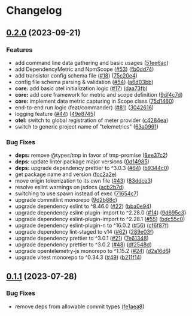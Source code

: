 # Changelog

## [0.2.0](https://github.com/ibm-telemetrics/telemetrics-js/compare/v0.1.1...v0.2.0) (2023-09-21)


### Features

* add command line data gathering and basic usages ([51ee6ac](https://github.com/ibm-telemetrics/telemetrics-js/commit/51ee6acbbda87d67ff96b4066aa9a6e67560f6f1))
* add DependencyMetric and NpmScope ([#53](https://github.com/ibm-telemetrics/telemetrics-js/issues/53)) ([fb0dd74](https://github.com/ibm-telemetrics/telemetrics-js/commit/fb0dd740dc11a29fa2bb333738822f957e995f92))
* add transistor config schema file ([#18](https://github.com/ibm-telemetrics/telemetrics-js/issues/18)) ([75c20e4](https://github.com/ibm-telemetrics/telemetrics-js/commit/75c20e43f1fbe40017e2782386de3f07ace76e80))
* config file schema parsing & validation ([#54](https://github.com/ibm-telemetrics/telemetrics-js/issues/54)) ([a6d03bb](https://github.com/ibm-telemetrics/telemetrics-js/commit/a6d03bb9dc76270143af08f23882f09d1f64e8bf))
* **core:** add basic otel initialization logic ([#17](https://github.com/ibm-telemetrics/telemetrics-js/issues/17)) ([daa73fb](https://github.com/ibm-telemetrics/telemetrics-js/commit/daa73fba96498101645b1b89e1b23ef8463e9c12))
* **core:** add core framework for metric and scope definition ([9df4c7d](https://github.com/ibm-telemetrics/telemetrics-js/commit/9df4c7dad8ab45095677cfda83e12064b78a7667))
* **core:** implement data metric capturing in Scope class ([75d1460](https://github.com/ibm-telemetrics/telemetrics-js/commit/75d14600770a8df427cae9966611dbf73732bb6d))
* end-to-end run logic (feat/commander) ([#81](https://github.com/ibm-telemetrics/telemetrics-js/issues/81)) ([3042616](https://github.com/ibm-telemetrics/telemetrics-js/commit/304261648ac772bf255bcab1f3ad13923edc2c36))
* logging feature ([#44](https://github.com/ibm-telemetrics/telemetrics-js/issues/44)) ([49e8745](https://github.com/ibm-telemetrics/telemetrics-js/commit/49e8745f37508716994602b4476bed72061693c4))
* **otel:** switch to global registration of meter provider ([c4284ea](https://github.com/ibm-telemetrics/telemetrics-js/commit/c4284ea4734d76287f2b83ced05d033346360b03))
* switch to generic project name of "telemetrics" ([63a0991](https://github.com/ibm-telemetrics/telemetrics-js/commit/63a0991186865efe1d71c6f5587460637e1cdc44))


### Bug Fixes

* **deps:** remove @types/tmp in favor of tmp-promise ([8ee37c2](https://github.com/ibm-telemetrics/telemetrics-js/commit/8ee37c29c95b5864369a63aa91056c301053f69d))
* **deps:** update linter package major versions ([0d14985](https://github.com/ibm-telemetrics/telemetrics-js/commit/0d149851d5c79a5895a01ae3c9d2cadb60ac7d7b))
* **deps:** upgrade dependency prettier to ^3.0.3 ([#64](https://github.com/ibm-telemetrics/telemetrics-js/issues/64)) ([b9344c0](https://github.com/ibm-telemetrics/telemetrics-js/commit/b9344c0dab27a20caf4fc9d3797dbe8c6684056b))
* get package name and version ([fcc2a2e](https://github.com/ibm-telemetrics/telemetrics-js/commit/fcc2a2e1a2cf08aefba9fdf45ccca3ef7f96b82f))
* move origin tokenization to its own file ([#43](https://github.com/ibm-telemetrics/telemetrics-js/issues/43)) ([83ddce3](https://github.com/ibm-telemetrics/telemetrics-js/commit/83ddce3f50143f2a1e0af1ecbc39c2094df2a0f4))
* resolve eslint warnings on jsdocs ([acb2b7d](https://github.com/ibm-telemetrics/telemetrics-js/commit/acb2b7d873b0051509ef2f5e361863879aed8f32))
* switching to use spawn instead of exec ([71654c7](https://github.com/ibm-telemetrics/telemetrics-js/commit/71654c7e57314f73ad2a7337451bff9a8aabca1a))
* upgrade commitlint monorepo ([9d2b88c](https://github.com/ibm-telemetrics/telemetrics-js/commit/9d2b88c1edee8e928ffd6b12920fda1055642042))
* upgrade dependency eslint to ^8.46.0 ([#22](https://github.com/ibm-telemetrics/telemetrics-js/issues/22)) ([bba0e94](https://github.com/ibm-telemetrics/telemetrics-js/commit/bba0e94f15942cf267ffacb3ad9da864bb698484))
* upgrade dependency eslint-plugin-import to ^2.28.0 ([#14](https://github.com/ibm-telemetrics/telemetrics-js/issues/14)) ([9d695c3](https://github.com/ibm-telemetrics/telemetrics-js/commit/9d695c378e8ad23ee44b5faea8dd915ec2025f14))
* upgrade dependency eslint-plugin-import to ^2.28.1 ([#55](https://github.com/ibm-telemetrics/telemetrics-js/issues/55)) ([bdc55c0](https://github.com/ibm-telemetrics/telemetrics-js/commit/bdc55c0e87331d1e3a49d637df8fff423a53c8a4))
* upgrade dependency eslint-plugin-n to ^16.0.2 ([#56](https://github.com/ibm-telemetrics/telemetrics-js/issues/56)) ([cf6f87f](https://github.com/ibm-telemetrics/telemetrics-js/commit/cf6f87fa5f2c8a2cb7551e2e52670c1b07faa837))
* upgrade dependency lint-staged to v14 ([#62](https://github.com/ibm-telemetrics/telemetrics-js/issues/62)) ([289e03f](https://github.com/ibm-telemetrics/telemetrics-js/commit/289e03f55eb19febb7ee1fc0c648c6295b51c16c))
* upgrade dependency prettier to ^3.0.1 ([#21](https://github.com/ibm-telemetrics/telemetrics-js/issues/21)) ([7e61348](https://github.com/ibm-telemetrics/telemetrics-js/commit/7e6134807ad90187c16b62e4690579f27aeddc04))
* upgrade dependency prettier to ^3.0.2 ([#48](https://github.com/ibm-telemetrics/telemetrics-js/issues/48)) ([df2548d](https://github.com/ibm-telemetrics/telemetrics-js/commit/df2548d6122dae1d264d0844a39b8eaa14b2cebf))
* upgrade opentelemetry-js monorepo to ^1.15.2 ([#24](https://github.com/ibm-telemetrics/telemetrics-js/issues/24)) ([d2a16d6](https://github.com/ibm-telemetrics/telemetrics-js/commit/d2a16d68ffad0f85454c61de14620abd6b17faae))
* upgrade vitest monorepo to ^0.34.3 ([#49](https://github.com/ibm-telemetrics/telemetrics-js/issues/49)) ([b211f14](https://github.com/ibm-telemetrics/telemetrics-js/commit/b211f14bc4f73b3712b2eb972d6b1591d0e0938f))

## [0.1.1](https://github.com/carbon-design-system/telemetrics-js/compare/0.1.0...v0.1.1) (2023-07-28)


### Bug Fixes

* remove deps from allowable commit types ([fe1aea8](https://github.com/carbon-design-system/telemetrics-js/commit/fe1aea80d96f5f2dbf37e75ab56dfa2b8780fd5b))
